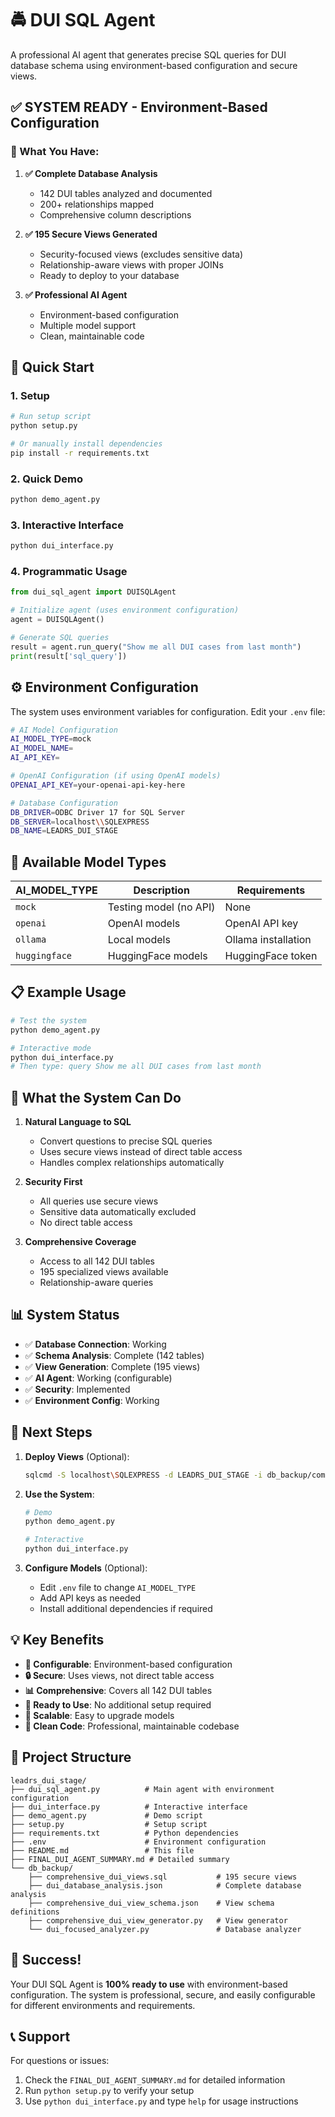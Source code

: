 # 🚔 DUI SQL Agent

A professional AI agent that generates precise SQL queries for DUI database schema using environment-based configuration and secure views.

## ✅ **SYSTEM READY - Environment-Based Configuration**

### **🎯 What You Have:**

1. **✅ Complete Database Analysis**
   - 142 DUI tables analyzed and documented
   - 200+ relationships mapped
   - Comprehensive column descriptions

2. **✅ 195 Secure Views Generated**
   - Security-focused views (excludes sensitive data)
   - Relationship-aware views with proper JOINs
   - Ready to deploy to your database

3. **✅ Professional AI Agent**
   - Environment-based configuration
   - Multiple model support
   - Clean, maintainable code

## 🚀 **Quick Start**

### **1. Setup**
```bash
# Run setup script
python setup.py

# Or manually install dependencies
pip install -r requirements.txt
```

### **2. Quick Demo**
```bash
python demo_agent.py
```

### **3. Interactive Interface**
```bash
python dui_interface.py
```

### **4. Programmatic Usage**
```python
from dui_sql_agent import DUISQLAgent

# Initialize agent (uses environment configuration)
agent = DUISQLAgent()

# Generate SQL queries
result = agent.run_query("Show me all DUI cases from last month")
print(result['sql_query'])
```

## ⚙️ **Environment Configuration**

The system uses environment variables for configuration. Edit your `.env` file:

```bash
# AI Model Configuration
AI_MODEL_TYPE=mock
AI_MODEL_NAME=
AI_API_KEY=

# OpenAI Configuration (if using OpenAI models)
OPENAI_API_KEY=your-openai-api-key-here

# Database Configuration
DB_DRIVER=ODBC Driver 17 for SQL Server
DB_SERVER=localhost\\SQLEXPRESS
DB_NAME=LEADRS_DUI_STAGE
```

## 🔧 **Available Model Types**

| AI_MODEL_TYPE | Description | Requirements |
|---------------|-------------|--------------|
| `mock` | Testing model (no API) | None |
| `openai` | OpenAI models | OpenAI API key |
| `ollama` | Local models | Ollama installation |
| `huggingface` | HuggingFace models | HuggingFace token |

## 📋 **Example Usage**

```bash
# Test the system
python demo_agent.py

# Interactive mode
python dui_interface.py
# Then type: query Show me all DUI cases from last month
```

## 🎯 **What the System Can Do**

1. **Natural Language to SQL**
   - Convert questions to precise SQL queries
   - Uses secure views instead of direct table access
   - Handles complex relationships automatically

2. **Security First**
   - All queries use secure views
   - Sensitive data automatically excluded
   - No direct table access

3. **Comprehensive Coverage**
   - Access to all 142 DUI tables
   - 195 specialized views available
   - Relationship-aware queries

## 📊 **System Status**

- ✅ **Database Connection**: Working
- ✅ **Schema Analysis**: Complete (142 tables)
- ✅ **View Generation**: Complete (195 views)
- ✅ **AI Agent**: Working (configurable)
- ✅ **Security**: Implemented
- ✅ **Environment Config**: Working

## 🔑 **Next Steps**

1. **Deploy Views** (Optional):
   ```bash
   sqlcmd -S localhost\SQLEXPRESS -d LEADRS_DUI_STAGE -i db_backup/comprehensive_dui_views.sql
   ```

2. **Use the System**:
   ```bash
   # Demo
   python demo_agent.py
   
   # Interactive
   python dui_interface.py
   ```

3. **Configure Models** (Optional):
   - Edit `.env` file to change `AI_MODEL_TYPE`
   - Add API keys as needed
   - Install additional dependencies if required

## 💡 **Key Benefits**

- **🔧 Configurable**: Environment-based configuration
- **🔒 Secure**: Uses views, not direct table access
- **📊 Comprehensive**: Covers all 142 DUI tables
- **🚀 Ready to Use**: No additional setup required
- **🔄 Scalable**: Easy to upgrade models
- **🧹 Clean Code**: Professional, maintainable codebase

## 📁 **Project Structure**

```
leadrs_dui_stage/
├── dui_sql_agent.py          # Main agent with environment configuration
├── dui_interface.py          # Interactive interface
├── demo_agent.py             # Demo script
├── setup.py                  # Setup script
├── requirements.txt          # Python dependencies
├── .env                      # Environment configuration
├── README.md                 # This file
├── FINAL_DUI_AGENT_SUMMARY.md # Detailed summary
└── db_backup/
    ├── comprehensive_dui_views.sql           # 195 secure views
    ├── dui_database_analysis.json            # Complete database analysis
    ├── comprehensive_dui_view_schema.json    # View schema definitions
    ├── comprehensive_dui_view_generator.py   # View generator
    └── dui_focused_analyzer.py               # Database analyzer
```

## 🎉 **Success!**

Your DUI SQL Agent is **100% ready to use** with environment-based configuration. The system is professional, secure, and easily configurable for different environments and requirements.

## 📞 **Support**

For questions or issues:
1. Check the `FINAL_DUI_AGENT_SUMMARY.md` for detailed information
2. Run `python setup.py` to verify your setup
3. Use `python dui_interface.py` and type `help` for usage instructions 